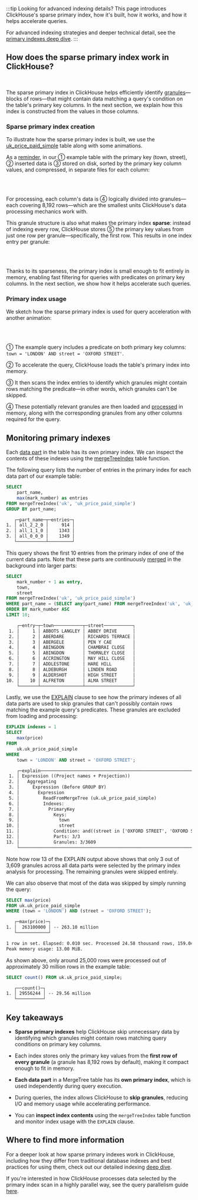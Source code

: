 




:::tip Looking for advanced indexing details?
This page introduces ClickHouse's sparse primary index, how it's built, how it works, and how it helps accelerate queries.

For advanced indexing strategies and deeper technical detail, see the [primary indexes deep dive](/guides/best-practices/sparse-primary-indexes).
:::




## How does the sparse primary index work in ClickHouse? 

<br/>

The sparse primary index in ClickHouse helps efficiently identify [granules](https://clickhouse.com/docs/guides/best-practices/sparse-primary-indexes#data-is-organized-into-granules-for-parallel-data-processing)—blocks of rows—that might contain data matching a query's condition on the table's primary key columns. In the next section, we explain how this index is constructed from the values in those columns.

### Sparse primary index creation 

To illustrate how the sparse primary index is built, we use the [uk_price_paid_simple](https://clickhouse.com/docs/parts) table along with some animations.

As a [reminder](https://clickhouse.com/docs/parts), in our ① example table with the primary key (town, street), ② inserted data is ③ stored on disk, sorted by the primary key column values, and compressed, in separate files for each column:



<br/><br/>

For processing, each column's data is ④ logically divided into granules—each covering 8,192 rows—which are the smallest units ClickHouse's data processing mechanics work with.

This granule structure is also what makes the primary index **sparse**: instead of indexing every row, ClickHouse stores ⑤ the primary key values from just one row per granule—specifically, the first row. This results in one index entry per granule:



<br/><br/>

Thanks to its sparseness, the primary index is small enough to fit entirely in memory, enabling fast filtering for queries with predicates on primary key columns. In the next section, we show how it helps accelerate such queries.


### Primary index usage 

We sketch how the sparse primary index is used for query acceleration with another animation:



<br/><br/>

① The example query includes a predicate on both primary key columns: `town = 'LONDON' AND street = 'OXFORD STREET'`.

② To accelerate the query, ClickHouse loads the table's primary index into memory.

③ It then scans the index entries to identify which granules might contain rows matching the predicate—in other words, which granules can't be skipped.

④ These potentially relevant granules are then loaded and [processed](/optimize/query-parallelism) in memory, along with the corresponding granules from any other columns required for the query.


## Monitoring primary indexes 

Each [data part](/parts) in the table has its own primary index. We can inspect the contents of these indexes using the [mergeTreeIndex](/sql-reference/table-functions/mergeTreeIndex) table function.

The following query lists the number of entries in the primary index for each data part of our example table:

```sql
SELECT
    part_name,
    max(mark_number) as entries
FROM mergeTreeIndex('uk', 'uk_price_paid_simple')
GROUP BY part_name;
```


```txt
   ┌─part_name─┬─entries─┐
1. │ all_2_2_0 │     914 │
2. │ all_1_1_0 │    1343 │
3. │ all_0_0_0 │    1349 │
   └───────────┴─────────┘
```

This query shows the first 10 entries from the primary index of one of the current data parts. Note that these parts are continuously [merged](/merges) in the background into larger parts:

```sql 
SELECT 
    mark_number + 1 as entry,
    town,
    street
FROM mergeTreeIndex('uk', 'uk_price_paid_simple')
WHERE part_name = (SELECT any(part_name) FROM mergeTreeIndex('uk', 'uk_price_paid_simple')) 
ORDER BY mark_number ASC
LIMIT 10;
```


```txt
    ┌─entry─┬─town───────────┬─street───────────┐
 1. │     1 │ ABBOTS LANGLEY │ ABBEY DRIVE      │
 2. │     2 │ ABERDARE       │ RICHARDS TERRACE │
 3. │     3 │ ABERGELE       │ PEN Y CAE        │
 4. │     4 │ ABINGDON       │ CHAMBRAI CLOSE   │
 5. │     5 │ ABINGDON       │ THORNLEY CLOSE   │
 6. │     6 │ ACCRINGTON     │ MAY HILL CLOSE   │
 7. │     7 │ ADDLESTONE     │ HARE HILL        │
 8. │     8 │ ALDEBURGH      │ LINDEN ROAD      │
 9. │     9 │ ALDERSHOT      │ HIGH STREET      │
10. │    10 │ ALFRETON       │ ALMA STREET      │
    └───────┴────────────────┴──────────────────┘
```

Lastly, we use the [EXPLAIN](/sql-reference/statements/explain) clause to see how the primary indexes of all data parts are used to skip granules that can't possibly contain rows matching the example query's predicates. These granules are excluded from loading and processing:
```sql
EXPLAIN indexes = 1
SELECT
    max(price)
FROM
    uk.uk_price_paid_simple
WHERE
    town = 'LONDON' AND street = 'OXFORD STREET';
```


```txt
    ┌─explain────────────────────────────────────────────────────────────────────────────────────────────────────┐
 1. │ Expression ((Project names + Projection))                                                                  │
 2. │   Aggregating                                                                                              │
 3. │     Expression (Before GROUP BY)                                                                           │
 4. │       Expression                                                                                           │
 5. │         ReadFromMergeTree (uk.uk_price_paid_simple)                                                        │
 6. │         Indexes:                                                                                           │
 7. │           PrimaryKey                                                                                       │
 8. │             Keys:                                                                                          │
 9. │               town                                                                                         │
10. │               street                                                                                       │
11. │             Condition: and((street in ['OXFORD STREET', 'OXFORD STREET']), (town in ['LONDON', 'LONDON'])) │
12. │             Parts: 3/3                                                                                     │
13. │             Granules: 3/3609                                                                               │
    └────────────────────────────────────────────────────────────────────────────────────────────────────────────┘
```


Note how row 13 of the EXPLAIN output above shows that only 3 out of 3,609 granules across all data parts were selected by the primary index analysis for processing. The remaining granules were skipped entirely.

We can also observe that most of the data was skipped by simply running the query:
```sql 
SELECT max(price)
FROM uk.uk_price_paid_simple
WHERE (town = 'LONDON') AND (street = 'OXFORD STREET');
```


```txt
   ┌─max(price)─┐
1. │  263100000 │ -- 263.10 million
   └────────────┘

1 row in set. Elapsed: 0.010 sec. Processed 24.58 thousand rows, 159.04 KB (2.53 million rows/s., 16.35 MB/s.)
Peak memory usage: 13.00 MiB.
```

As shown above, only around 25,000 rows were processed out of approximately 30 million rows in the example table:
```sql 
SELECT count() FROM uk.uk_price_paid_simple;
```

```txt
   ┌──count()─┐
1. │ 29556244 │ -- 29.56 million
   └──────────┘
```

##  Key takeaways 

* **Sparse primary indexes** help ClickHouse skip unnecessary data by identifying which granules might contain rows matching query conditions on primary key columns. 

* Each index stores only the primary key values from the **first row of every granule** (a granule has 8,192 rows by default), making it compact enough to fit in memory. 

* **Each data part** in a MergeTree table has its **own primary index**, which is used independently during query execution. 

* During queries, the index allows ClickHouse to **skip granules**, reducing I/O and memory usage while accelerating performance. 

* You can **inspect index contents** using the `mergeTreeIndex` table function and monitor index usage with the `EXPLAIN` clause.


## Where to find more information 

For a deeper look at how sparse primary indexes work in ClickHouse, including how they differ from traditional database indexes and best practices for using them, check out our detailed indexing [deep dive](/guides/best-practices/sparse-primary-indexes).

If you're interested in how ClickHouse processes data selected by the primary index scan in a highly parallel way, see the query parallelism guide [here](/optimize/query-parallelism).



